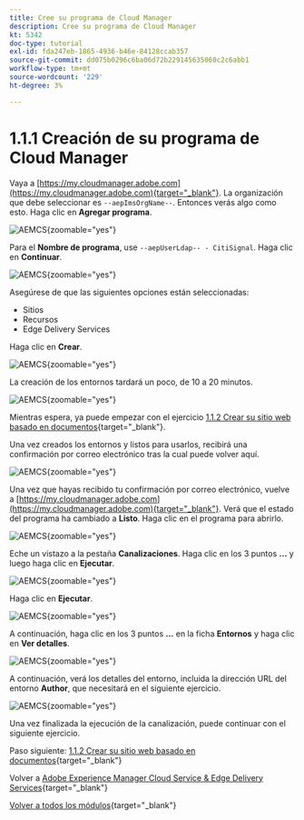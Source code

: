 ```yaml
---
title: Cree su programa de Cloud Manager
description: Cree su programa de Cloud Manager
kt: 5342
doc-type: tutorial
exl-id: fda247eb-1865-4936-b46e-84128ccab357
source-git-commit: dd075b0296c6ba06d72b229145635060c2c6abb1
workflow-type: tm+mt
source-wordcount: '229'
ht-degree: 3%

---
```


# 1.1.1 Creación de su programa de Cloud Manager

Vaya a [https://my.cloudmanager.adobe.com](https://my.cloudmanager.adobe.com){target="_blank"}. La organización que debe seleccionar es `--aepImsOrgName--`. Entonces verás algo como esto. Haga clic en **Agregar programa**.

![AEMCS](./images/aemcs1.png){zoomable="yes"}

Para el **Nombre de programa**, use `--aepUserLdap-- - CitiSignal`. Haga clic en **Continuar**.

![AEMCS](./images/aemcs2.png){zoomable="yes"}

Asegúrese de que las siguientes opciones están seleccionadas:

- Sitios
- Recursos
- Edge Delivery Services

Haga clic en **Crear**.

![AEMCS](./images/aemcs3.png){zoomable="yes"}

La creación de los entornos tardará un poco, de 10 a 20 minutos.

![AEMCS](./images/aemcs4.png){zoomable="yes"}

Mientras espera, ya puede empezar con el ejercicio [1.1.2 Crear su sitio web basado en documentos](./ex2.md){target="_blank"}.

Una vez creados los entornos y listos para usarlos, recibirá una confirmación por correo electrónico tras la cual puede volver aquí.

![AEMCS](./images/aemcs5.png){zoomable="yes"}

Una vez que hayas recibido tu confirmación por correo electrónico, vuelve a [https://my.cloudmanager.adobe.com](https://my.cloudmanager.adobe.com){target="_blank"}. Verá que el estado del programa ha cambiado a **Listo**. Haga clic en el programa para abrirlo.

![AEMCS](./images/aemcs6.png){zoomable="yes"}

Eche un vistazo a la pestaña **Canalizaciones**. Haga clic en los 3 puntos **...** y luego haga clic en **Ejecutar**.

![AEMCS](./images/aemcs7.png){zoomable="yes"}

Haga clic en **Ejecutar**.

![AEMCS](./images/aemcs8.png){zoomable="yes"}

A continuación, haga clic en los 3 puntos **...** en la ficha **Entornos** y haga clic en **Ver detalles**.

![AEMCS](./images/aemcs9.png){zoomable="yes"}

A continuación, verá los detalles del entorno, incluida la dirección URL del entorno **Author**, que necesitará en el siguiente ejercicio.

![AEMCS](./images/aemcs10.png){zoomable="yes"}

Una vez finalizada la ejecución de la canalización, puede continuar con el siguiente ejercicio.

Paso siguiente: [1.1.2 Crear su sitio web basado en documentos](./ex2.md){target="_blank"}

Volver a [Adobe Experience Manager Cloud Service &amp; Edge Delivery Services](./aemcs.md){target="_blank"}

[Volver a todos los módulos](./../../../overview.md){target="_blank"}
